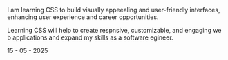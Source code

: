 I am learning CSS to build visually appeealing and user-friendly interfaces, enhancing user experience and career opportunities.

Learning CSS will help to create respnsive, customizable, and engaging we b applications and expand my skills as a software egineer.

15 - 05 - 2025
